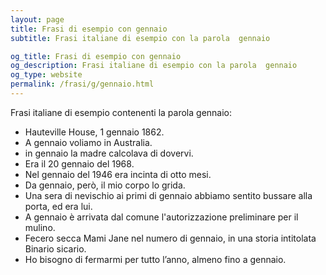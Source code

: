 ```yaml
---
layout: page
title: Frasi di esempio con gennaio 
subtitle: Frasi italiane di esempio con la parola  gennaio

og_title: Frasi di esempio con gennaio 
og_description: Frasi italiane di esempio con la parola  gennaio
og_type: website
permalink: /frasi/g/gennaio.html
---
```


Frasi italiane di esempio contenenti la parola gennaio:


- Hauteville House, 1 gennaio 1862.
- A gennaio voliamo in Australia.
- in gennaio la madre calcolava di dovervi.
- Era il 20 gennaio del 1968.
- Nel gennaio del 1946 era incinta di otto mesi.
- Da gennaio, però, il mio corpo lo grida.
- Una sera di nevischio ai primi di gennaio abbiamo sentito bussare alla porta, ed era lui.
- A gennaio è arrivata dal comune l'autorizzazione preliminare per il mulino.
- Fecero secca Mami Jane nel numero di gennaio, in una storia intitolata Binario sicario.
- Ho bisogno di fermarmi per tutto l’anno, almeno fino a gennaio.
